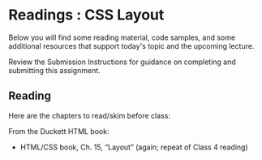 # Readings : CSS Layout

Below you will find some reading material, code samples, and some additional resources that support today's topic and the upcoming lecture.

Review the Submission Instructions for guidance on completing and submitting this assignment.

## Reading

Here are the chapters to read/skim before class:

From the Duckett HTML book:

- HTML/CSS book, Ch. 15, “Layout” (again; repeat of Class 4 reading)

<!-- 
## Additional Resources

### Videos

### Bookmark/Skim
 -->
